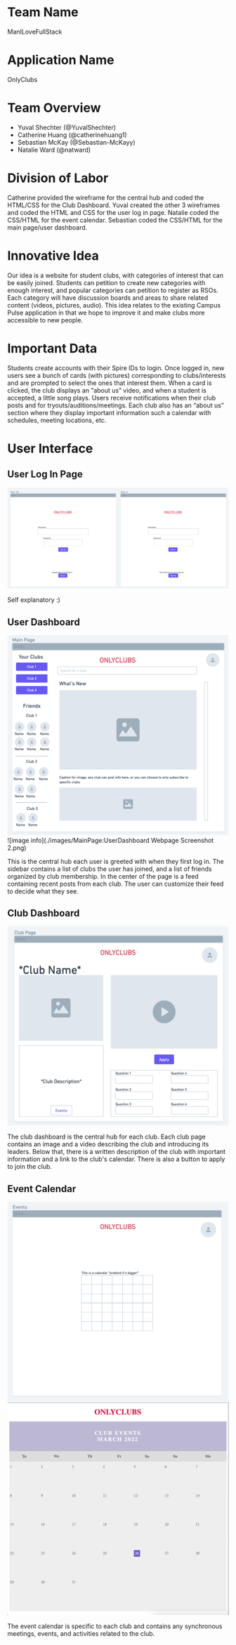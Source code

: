 # Team Name

ManILoveFullStack

# Application Name

OnlyClubs

# Team Overview

* Yuval Shechter (@YuvalShechter)
* Catherine Huang (@catherinehuang1)
* Sebastian McKay (@Sebastian-McKayy)
* Natalie Ward (@natward)

# Division of Labor

Catherine provided the wireframe for the central hub and coded the HTML/CSS for the Club Dashboard. Yuval created the other 3 wireframes and coded the HTML and CSS for the user log in page. Natalie coded the CSS/HTML for the event calendar. Sebastian coded the CSS/HTML for the main page/user dashboard. 

# Innovative Idea

Our idea is a website for student clubs, with categories of interest that can be easily joined. Students can petition to create new categories with enough interest, and popular categories can petition to register as RSOs. Each category will have discussion boards and areas to share related content (videos, pictures, audio). This idea relates to the existing Campus Pulse application in that we hope to improve it and make clubs more accessible to new people.

# Important Data

Students create accounts with their Spire IDs to login. Once logged in, new users see a bunch of cards (with pictures) corresponding to clubs/interests and are prompted to select the ones that interest them. When a card is clicked, the club displays an “about us” video, and when a student is accepted, a little song plays. Users receive notifications when their club posts and for tryouts/auditions/meetings. Each club also has an “about us” section where they display important information such a calendar with schedules, meeting locations, etc.

# User Interface

## User Log In Page

<!-- ADD SCREENSHOTS TO THE IMAGES FOLDER -->

![image info](./images/loginwireframe.png)
<!-- USER LOG IN SCREENSHOT HERE -->

Self explanatory :)

## User Dashboard

![image info](./images/mainpagewireframe.png)
![image info](./images/MainPage:UserDashboard Webpage Screenshot 2.png)

This is the central hub each user is greeted with when they first log in. The sidebar contains a list of clubs the user has joined, and a list of friends organized by club membership. In the center of the page is a feed containing recent posts from each club. The user can customize their feed to decide what they see.

## Club Dashboard

![image info](./images/clubpagewireframe.png)
<!-- CLUB DASHBOARD SCREENSHOT HERE, also can someone describe what the questions are in the wireframe idk what they're for-->

The club dashboard is the central hub for each club. Each club page contains an image and a video describing the club and introducing its leaders. Below that, there is a written description of the club with important information and a link to the club's calendar. There is also a button to apply to join the club.

## Event Calendar

![image info](./images/calendarwireframe.png)
![image info](./images/calendarscrnshot.png)

The event calendar is specific to each club and contains any synchronous meetings, events, and activities related to the club.
